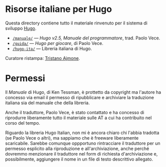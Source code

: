 # Risorse italiane per Hugo

Questa directory contiene tutto il materiale rinvenuto per il sistema di sviluppo [Hugo].

- [`/manuale/`][manuale] — _Hugo v2.5, Manuale del programmatore_, trad. Paolo Vece.
- [`/guida/`][guida] — _Hugo per giocare_, di Paolo Vece.
- [`/hugo-ita/`][hugo-ita] — Libreria italiana di Hugo.

Curatore ristampa: [Tristano Ajmone].

# Permessi

Il _Manuale_ di Hugo, di Ken Tessman, è prottetto da copyright ma l'autore ha concesso via email il permesso di ripubblicare e archiviare la traduzione italiana sia del manuale che della libreria.

Anche il traduttore, Paolo Vece, è stato contattato e ha concesso di riprodurre liberamente tutto il materiale sulle AT a cui ha contribuito nel corso del tempo.

Riguardo la libreria Hugo Italian, non mi è ancora chiaro chi l'abbia tradotta (se Paolo Vece o altri), ma sappiamo che è freeware liberamente scaricabile. Sarebbe comunque oppportuno rintracciare il traduttore per un permesso esplicito alla riproduzione e all'archiviazione, anche perché dovremmo menzionare il traduttore nel form di richiesta d'archiviazione e, possibilmente, aggiungere il nome in un file di testo descrittivo allegato.

<!-----------------------------------------------------------------------------
                               REFERENCE LINKS                                
------------------------------------------------------------------------------>

[Hugo]: http://www.generalcoffee.com/hugo/gethugo.html "Visita il sito di Hugo"

<!-- cartelle e file del progetto -->

[guida]: ./guida "Vai alla cartella"
[hugo-ita]: ./hugo-ita "Vai alla cartella"
[manuale]: ./manuale "Vai alla cartella"

<!-- persone -->

[Tristano Ajmone]: https://github.com/tajmone "Visita il profilo GitHub di Tristano Ajmone"

<!-- EOF -->
